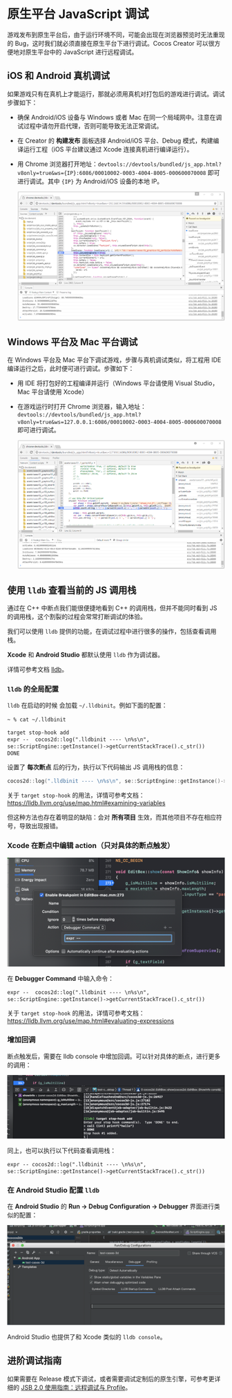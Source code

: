 # 原生平台 JavaScript 调试

游戏发布到原生平台后，由于运行环境不同，可能会出现在浏览器预览时无法重现的 Bug，这时我们就必须直接在原生平台下进行调试。Cocos Creator 可以很方便地对原生平台中的 JavaScript 进行远程调试。

## iOS 和 Android 真机调试

如果游戏只有在真机上才能运行，那就必须用真机对打包后的游戏进行调试。调试步骤如下：

- 确保 Android/iOS 设备与 Windows 或者 Mac 在同一个局域网中。注意在调试过程中请勿开启代理，否则可能导致无法正常调试。
- 在 Creator 的 **构建发布** 面板选择 Android/iOS 平台、Debug 模式，构建编译运行工程（iOS 平台建议通过 Xcode 连接真机进行编译运行）。
- 用 Chrome 浏览器打开地址：`devtools://devtools/bundled/js_app.html?v8only=true&ws={IP}:6086/00010002-0003-4004-8005-000600070008` 即可进行调试。其中 `{IP}` 为 Android/iOS 设备的本地 IP。

  ![](debug-jsb/v8-android-debug.png)

## Windows 平台及 Mac 平台调试

在 Windows 平台及 Mac 平台下调试游戏，步骤与真机调试类似，将工程用 IDE 编译运行之后，此时便可进行调试。步骤如下：

- 用 IDE 将打包好的工程编译并运行（Windows 平台请使用 Visual Studio，Mac 平台请使用 Xcode）
- 在游戏运行时打开 Chrome 浏览器，输入地址：`devtools://devtools/bundled/js_app.html?v8only=true&ws=127.0.0.1:6086/00010002-0003-4004-8005-000600070008` 即可进行调试。

   ![](debug-jsb/v8-win32-debug.png)

## 使用 `lldb` 查看当前的 JS 调用栈

通过在 C++ 中断点我们能很便捷地看到 C++ 的调用栈，但并不能同时看到 JS 的调用栈，这个割裂的过程会常常打断调试的体验。

我们可以使用 `lldb` 提供的功能，在调试过程中进行很多的操作，包括查看调用栈。

**Xcode** 和 **Android Studio** 都默认使用 `lldb` 作为调试器。

详情可参考文档 [lldb](https://lldb.llvm.org/use/tutorial.html)。

### `lldb` 的全局配置

`lldb` 在启动的时候 会加载 `~/.lldbinit`。例如下面的配置：

`~ % cat ~/.lldbinit`

```
target stop-hook add 
expr --  cocos2d::log(".lldbinit ---- \n%s\n", se::ScriptEngine::getInstance()->getCurrentStackTrace().c_str())
DONE
```

设置了 **每次断点** 后的行为，执行以下代码输出 JS 调用栈的信息：

```c++
cocos2d::log(".lldbinit ---- \n%s\n", se::ScriptEngine::getInstance()->getCurrentStackTrace().c_str())
```

关于 `target stop-hook` 的用法，详情可参考文档：<https://lldb.llvm.org/use/map.html#examining-variables>

但这种方法也存在着明显的缺陷：会对 **所有项目** 生效，而其他项目不存在相应符号，导致出现报错。

### Xcode 在断点中编辑 action（只对具体的断点触发）

![](debug-jsb/xcode-brk-point-action.png)

在 **Debugger Command** 中输入命令：

```lldb
expr --  cocos2d::log(".lldbinit ---- \n%s\n", se::ScriptEngine::getInstance()->getCurrentStackTrace().c_str())
```

关于 `target stop-hook` 的用法，详情可参考文档：<https://lldb.llvm.org/use/map.html#evaluating-expressions>

### 增加回调

断点触发后，需要在 lldb console 中增加回调。可以针对具体的断点，进行更多的调用：

![](debug-jsb/xcode-brk-point-lldb.png)

同上，也可以执行以下代码查看调用栈：

```lldb
expr -- cocos2d::log(".lldbinit ---- \n%s\n", se::ScriptEngine::getInstance()->getCurrentStackTrace().c_str())
```

### 在 Android Studio 配置 `lldb`

在 **Android Studio** 的 **Run -> Debug Configuration -> Debugger** 界面进行类似的配置：

![](debug-jsb/as-brk-point-action.png)

Android Studio 也提供了和 Xcode 类似的 `lldb console`。

## 进阶调试指南

如果需要在 Release 模式下调试，或者需要调试定制后的原生引擎，可参考更详细的 [JSB 2.0 使用指南：远程调试与 Profile](https://docs.cocos.com/creator/manual/zh/advanced-topics/JSB2.0-learning.html)。
